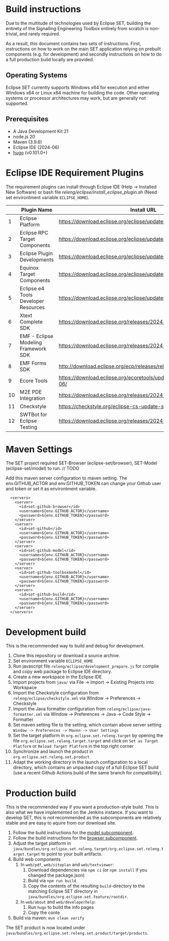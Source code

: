 # Build instructions

Due to the multitude of technologies used by Eclipse SET, building the entirety of the Signalling Engineering Toolbox entirely from scratch is non-trivial, and rarely required. 

As a result, this document contains two sets of instructions.
First, instructions on how to work on the main SET application relying on prebuilt components (e.g. for development) and secondly instructions on how to do a full production build locally are provided. 

## Operating Systems

Eclipse SET currently supports Windows x64 for execution and either Windows x64 or Linux x64 machine for building the code.
Other operating systems or processor architectures may work, but are generally not supported.

## Prerequisites

- A Java Development Kit 21
- node.js 20
- Maven (3.9.6) 
- Eclipse IDE (2024-06)
- [hugo](https://gohugo.io/) (v0.101.0+)

# Eclipse IDE Requirement Plugins
The requirement plugins can install through Eclipse IDE (Help -> Installed New Software) or bash file _releng/eclipse/install_eclipse_plugin.sh_ (Need set environtment variable `ECLIPSE_HOME`).

||Plugin Name| Install URL|
|------|------|------|
1|Eclipse Platform | https://download.eclipse.org/eclipse/updates/4.32
2|Eclipse RPC Target Components | https://download.eclipse.org/eclipse/updates/4.32
3|Eclipse Plugin Developments | https://download.eclipse.org/eclipse/updates/4.32
4|Equinox Target Components | https://download.eclipse.org/eclipse/updates/4.32
5|Eclipse e4 Tools Developer Resources | https://download.eclipse.org/eclipse/updates/4.32
6|Xtext Complete SDK | https://download.eclipse.org/releases/2024-06
7|EMF - Eclipse Modeling Framework SDK | https://download.eclipse.org/releases/2024-06
8|EMF Forms SDK | http://download.eclipse.org/ecp/releases/releases_127
9|Ecore Tools | https://download.eclipse.org/ecoretools/updates/releases/3.5.1/2023-06/
10|M2E PDE Integration | https://download.eclipse.org/releases/2024-06
11|Checkstyle | https://checkstyle.org/eclipse-cs-update-site
12|SWTBot for Eclipse Testing | https://download.eclipse.org/releases/2024-06

# Maven Settings
The SET project required SET-Browser (eclipse-set/browser), SET-Model (eclipse-set/model) to run. // TODO


Add this maven server configuration to maven setting. The env.GITHUB_ACTOR and env.GITHUB_TOKEN can change your Github user and token or set it as environtment variable.
```
  <servers>
    <server>
      <id>set-github-browser</id>
      <username>${env.GITHUB_ACTOR}</username>
      <password>${env.GITHUB_TOKEN}</password>
    </server>
    <server>
      <id>set-github</id>
      <username>${env.GITHUB_ACTOR}</username>
      <password>${env.GITHUB_TOKEN}</password>
    </server>
    <server>
      <id>set-github-model</id>
      <username>${env.GITHUB_ACTOR}</username>
      <password>${env.GITHUB_TOKEN}</password>
    </server>
    <server>
      <id>set-github-toolboxmodel</id>
      <username>${env.GITHUB_ACTOR}</username>
      <password>${env.GITHUB_TOKEN}</password>
    </server>
    <server>
      <id>set-github-build</id>
      <username>${env.GITHUB_ACTOR}</username>
      <password>${env.GITHUB_TOKEN}</password>
    </server>
  </servers>
```

# Development build

This is the recommended way to build and debug for development. 

1. Clone this repository or download a source archive.
2. Set environment variable `ECLIPSE_HOME`
3. Run javascript file `releng/eclipse/development_prepare.js` for complie and copy web package to Eclipse IDE directory.
4. Create a new workspace in the Eclipse IDE
5. Import projects from `java/` via File -> Import -> Existing Projects into Workspace
6. Import the Checkstyle configuration from `releng/eclipse/checkstyle.xml` via Window -> Preferences -> Checkstyle
7. Import the Java formatter configuration from `releng/eclipse/java-formatter.xml` via Window -> Preferences -> Java -> Code Style -> Formatter
8. Set maven setting file to the setting, which contain above server setting `Window -> Preferences -> Maven -> User Settings`
9. Set the target platform in `org.eclipse.set.releng.target` by opening the file `org.eclipse.set.releng.target.target` and click on `Set as Target Platform` or `Reload Target Platform` in the top right corner
10. Synchronize and launch the product in `org.eclipse.set.releng.set.product`
11. Adapt the working directory in the launch configuration to a local directory, which contains an unpacked copy of a full Eclipse SET build (use a recent Github Actions build of the same branch for compatibility).  

# Production build

This is the recommended way if you want a production-style build. This is also what we have implemented on the Jenkins instance.
If you want to develop SET, this is not recommended as the subcomponents are relatively stable and are easy to aquire from our download site.

1. Follow the build instructions for the [model subcomponent](https://gitlab.eclipse.org/eclipse/set/model). 
3. Follow the build instructions for the [browser subcomponent](https://gitlab.eclipse.org/eclipse/set/browser).
4. Adjust the target platform in `java/bundles/org.eclipse.set.releng.target/org.eclipse.set.releng.target.target` to point to your built artifacts.
5. Build web components
    1. In `web/pdf`, `web/siteplan` and `web/textviewer`:
        1. Download dependencies via `npm ci` (or `npm install` if you changed the package.json)
        2. Build via `npm run build`
        4. Copy the contents of the resulting `build`-directory to the matching Eclipse SET directory in `java/bundles/org.eclipse.set.feature/rootdir`. 
    2. In `web/about` and `web/developerhelp`: 
        1. Run `hugo` to build the info pages
        2. Copy the conte
6. Build via maven: `mvn clean verify`

The SET product is now located under `java/bundles/org.eclipse.set.releng.set.product/target/products`. 
